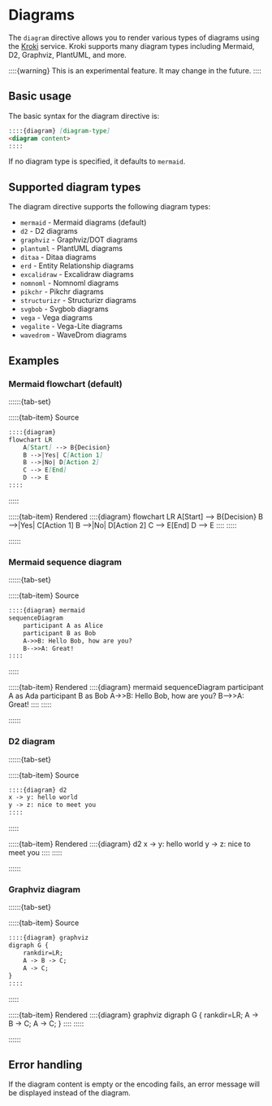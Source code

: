 # Diagrams

The `diagram` directive allows you to render various types of diagrams using the [Kroki](https://kroki.io/) service. Kroki supports many diagram types including Mermaid, D2, Graphviz, PlantUML, and more.

::::{warning}
This is an experimental feature. It may change in the future.
::::

## Basic usage

The basic syntax for the diagram directive is:

```markdown
::::{diagram} [diagram-type]
<diagram content>
::::
```

If no diagram type is specified, it defaults to `mermaid`.

## Supported diagram types

The diagram directive supports the following diagram types:

- `mermaid` - Mermaid diagrams (default)
- `d2` - D2 diagrams
- `graphviz` - Graphviz/DOT diagrams
- `plantuml` - PlantUML diagrams
- `ditaa` - Ditaa diagrams
- `erd` - Entity Relationship diagrams
- `excalidraw` - Excalidraw diagrams
- `nomnoml` - Nomnoml diagrams
- `pikchr` - Pikchr diagrams
- `structurizr` - Structurizr diagrams
- `svgbob` - Svgbob diagrams
- `vega` - Vega diagrams
- `vegalite` - Vega-Lite diagrams
- `wavedrom` - WaveDrom diagrams

## Examples

### Mermaid flowchart (default)

::::::{tab-set}

:::::{tab-item} Source
```markdown
::::{diagram}
flowchart LR
    A[Start] --> B{Decision}
    B -->|Yes| C[Action 1]
    B -->|No| D[Action 2]
    C --> E[End]
    D --> E
::::
```
:::::

:::::{tab-item} Rendered
::::{diagram}
flowchart LR
    A[Start] --> B{Decision}
    B -->|Yes| C[Action 1]
    B -->|No| D[Action 2]
    C --> E[End]
    D --> E
::::
:::::

::::::

### Mermaid sequence diagram

::::::{tab-set}

:::::{tab-item} Source
```markdown
::::{diagram} mermaid
sequenceDiagram
    participant A as Alice
    participant B as Bob
    A->>B: Hello Bob, how are you?
    B-->>A: Great!
::::
```
:::::

:::::{tab-item} Rendered
::::{diagram} mermaid
sequenceDiagram
    participant A as Ada
    participant B as Bob
    A->>B: Hello Bob, how are you?
    B-->>A: Great!
::::
:::::

::::::

### D2 diagram

::::::{tab-set}

:::::{tab-item} Source
```markdown
::::{diagram} d2
x -> y: hello world
y -> z: nice to meet you
::::
```
:::::

:::::{tab-item} Rendered
::::{diagram} d2
x -> y: hello world
y -> z: nice to meet you
::::
:::::

::::::

### Graphviz diagram

::::::{tab-set}

:::::{tab-item} Source
```markdown
::::{diagram} graphviz
digraph G {
    rankdir=LR;
    A -> B -> C;
    A -> C;
}
::::
```
:::::

:::::{tab-item} Rendered
::::{diagram} graphviz
digraph G {
    rankdir=LR;
    A -> B -> C;
    A -> C;
}
::::
:::::

::::::

## Error handling

If the diagram content is empty or the encoding fails, an error message will be displayed instead of the diagram.
